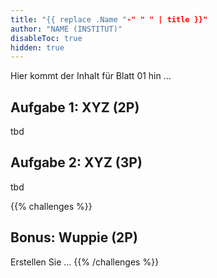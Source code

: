 ```yaml
---
title: "{{ replace .Name "-" " " | title }}"
author: "NAME (INSTITUT)"
disableToc: true
hidden: true
---
```



Hier kommt der Inhalt für Blatt 01 hin ...

## Aufgabe 1: XYZ (2P)

tbd

## Aufgabe 2: XYZ (3P)

tbd


{{% challenges %}}
## Bonus: Wuppie (2P)
Erstellen Sie ...
{{% /challenges %}}
